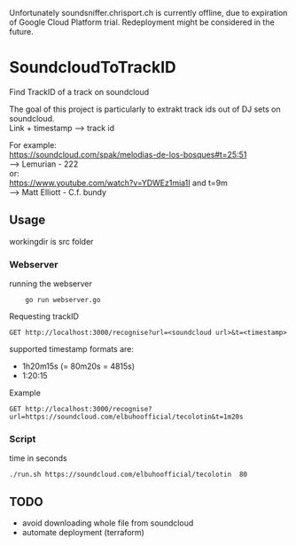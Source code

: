 Unfortunately soundsniffer.chrisport.ch is currently offline, due to expiration of Google Cloud Platform trial. Redeployment might be considered in the future.

# SoundcloudToTrackID
Find TrackID of a track on soundcloud

The goal of this project is particularly to extrakt track ids out of DJ sets on soundcloud.   
Link + timestamp --> track id

For example:   
https://soundcloud.com/spak/melodias-de-los-bosques#t=25:51    
    --> Lemurian - 222   
or:   
https://www.youtube.com/watch?v=YDWEz1mia1I and t=9m   
    --> Matt Elliott - C.f. bundy   
 
## Usage
workingdir is src folder   

### Webserver
running the webserver
```
    go run webserver.go
```
Requesting trackID
```
GET http://localhost:3000/recognise?url=<soundcloud url>&t=<timestamp>
```
supported timestamp formats are:
- 1h20m15s (= 80m20s = 4815s)
- 1:20:15

Example
```
GET http://localhost:3000/recognise?url=https://soundcloud.com/elbuhoofficial/tecolotin&t=1m20s
```

### Script
time in seconds
```
./run.sh https://soundcloud.com/elbuhoofficial/tecolotin  80
```

## TODO
- avoid downloading whole file from soundcloud
- automate deployment (terraform)
